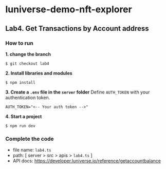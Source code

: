 # luniverse-demo-nft-explorer
## Lab4. Get Transactions by Account address
### How to run
**1. change the branch**
```shell
$ git checkout lab4
```

**2. Install libraries and modules**
```shell
$ npm install
```

**3. Create a `.env` file in the `server` folder**
Define `AUTH_TOKEN` with your authentication token.
```shell
AUTH_TOKEN="<-- Your auth token -->"
```

**4. Start a project**
```shell
$ npm run dev
```

### Complete the code
- file name: `lab4.ts`
- path: [ server > src > apis > `lab4.ts` ]
- API docs: https://developer.luniverse.io/reference/getaccountbalance
<!-- - Tutorial Guide:  -->

